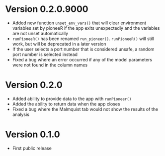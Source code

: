 Version 0.2.0.9000
=================

- Added new function `unset_env_vars()` that will clear environment variables set by pioneeR if the app exits unexpectedly and the variables are not unset automatically
- `runPioneeR()` has been renamed `run_pioneer()`. `runPioneeR()` will still work, but will be deprecated in a later version
- If the user selects a port number that is considered unsafe, a random port number is selected instead
- Fixed a bug where an error occurred if any of the model parameters were not found in the column names

Version 0.2.0
=================

- Added ability to provide data to the app with `runPioneer()`
- Added the ability to return data when the app closes
- Fixed a bug where the Malmquist tab would not show the results of the analysis

Version 0.1.0
=================

- First public release
